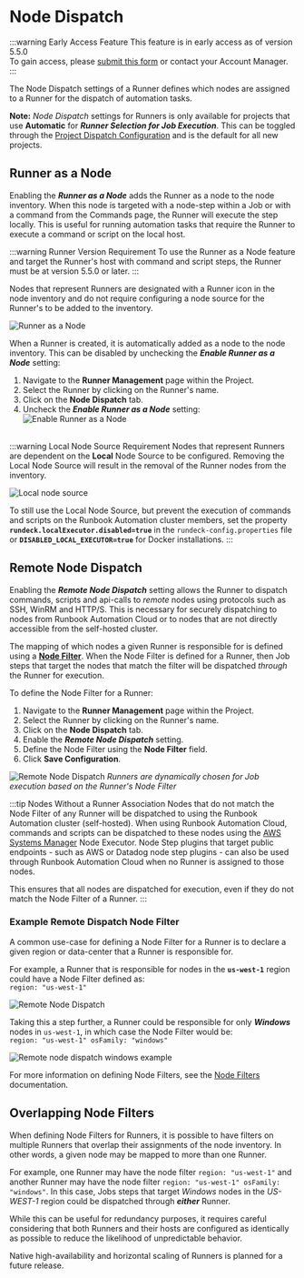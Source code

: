 # Node Dispatch

:::warning Early Access Feature
This feature is in early access as of version 5.5.0<br>
To gain access, please [submit this form](https://www.pagerduty.com/early-access/) or contact your Account Manager.
:::

The Node Dispatch settings of a Runner defines which nodes are assigned to a Runner for the dispatch of automation tasks.

**Note:** _Node Dispatch_ settings for Runners is only available for projects that use **Automatic** for **_Runner Selection for Job Execution_**. This can be toggled through the [Project Dispatch Configuration](/administration/runner/runner-management/project-dispatch-configuration) and is the default for all new projects.

## Runner as a Node
Enabling the _**Runner as a Node**_ adds the Runner as a node to the node inventory.  When this node is targeted with a node-step within a Job or with a command from the Commands page,
the Runner will execute the step locally. This is useful for running automation tasks that require the Runner to execute a command or script on the local host.

:::warning Runner Version Requirement
To use the Runner as a Node feature and target the Runner's host with command and script steps, the Runner must be at version 5.5.0 or later.
:::

Nodes that represent Runners are designated with a Runner icon in the node inventory and do not require configuring a node source for the Runner's to be added to the inventory.

![Runner as a Node](/assets/img/runners-as-nodes-inventory.png)<br>

When a Runner is created, it is automatically added as a node to the node inventory.  This can be disabled by unchecking the _**Enable Runner as a Node**_ setting:

1. Navigate to the **Runner Management** page within the Project.
2. Select the Runner by clicking on the Runner's name.
3. Click on the **Node Dispatch** tab.
4. Uncheck the _**Enable Runner as a Node**_ setting:
![Enable Runner as a Node](/assets/img/enable-runner-as-node.png)<br><br>

:::warning Local Node Source Requirement
Nodes that represent Runners are dependent on the **Local** Node Source to be configured.  Removing the Local Node Source will result in the removal of the Runner nodes from the inventory.

![Local node source](/assets/img/local-node-source.png)<br>

To still use the Local Node Source, but prevent the execution of commands and scripts on the Runbook Automation cluster members, set the property **`rundeck.localExecutor.disabled=true`** in the `rundeck-config.properties` file or **`DISABLED_LOCAL_EXECUTOR=true`** for Docker installations.
:::

## Remote Node Dispatch 

Enabling the _**Remote Node Dispatch**_ setting allows the Runner to dispatch commands, scripts and api-calls to _remote_ nodes using protocols such as SSH, WinRM and HTTP/S.  This is necessary for securely dispatching to nodes from Runbook Automation Cloud or to nodes that are not directly accessible from the self-hosted cluster.

The mapping of which nodes a given Runner is responsible for is defined using a [**Node Filter**](/manual/11-node-filters.html).  When the Node Filter is defined for a Runner, then Job steps that target the nodes that match the filter will be dispatched _through_ the Runner for execution.

To define the Node Filter for a Runner:
1. Navigate to the **Runner Management** page within the Project.
2. Select the Runner by clicking on the Runner's name.
3. Click on the **Node Dispatch** tab.
4. Enable the _**Remote Node Dispatch**_ setting.
5. Define the Node Filter using the **Node Filter** field.
6. Click **Save Configuration**.

![Remote Node Dispatch](/assets/img/runner-node-filter.png)
_Runners are dynamically chosen for Job execution based on the Runner's Node Filter_

:::tip Nodes Without a Runner Association
Nodes that do not match the Node Filter of any Runner will be dispatched to using the Runbook Automation cluster (self-hosted).  When using Runbook Automation Cloud, commands and scripts can be dispatched to these nodes using the [AWS Systems Manager](/manual/projects/node-execution/aws-ssm.html) Node Executor. Node Step plugins that target public endpoints - such as AWS or Datadog node step plugins - can also be used through Runbook Automation Cloud when no Runner is assigned to those nodes.

This ensures that all nodes are dispatched for execution, even if they do not match the Node Filter of a Runner.
:::

### Example Remote Dispatch Node Filter

A common use-case for defining a Node Filter for a Runner is to declare a given region or data-center that a Runner is responsible for.

For example, a Runner that is responsible for nodes in the **`us-west-1`** region could have a Node Filter defined as:<br>
```region: "us-west-1"```

![Remote Node Dispatch](/assets/img/remote-node-dispatch-example.png)<br>

Taking this a step further, a Runner could be responsible for only **_Windows_** nodes in `us-west-1`, in which case the Node Filter would be:<br>
```region: "us-west-1" osFamily: "windows"```

![Remote node dispatch windows example](/assets/img/remote-node-dispatch-windows-example.png)<br>

For more information on defining Node Filters, see the [Node Filters](/manual/11-node-filters.html) documentation.

## Overlapping Node Filters

When defining Node Filters for Runners, it is possible to have filters on multiple Runners that overlap their assignments of the node inventory. In other words, a given node may be mapped to more than one Runner.

For example, one Runner may have the node filter ```region: "us-west-1"``` and another Runner may have the node filter ```region: "us-west-1" osFamily: "windows"```.
In this case, Jobs steps that target _Windows_ nodes in the _US-WEST-1_ region could be dispatched through **_either_** Runner.

While this can be useful for redundancy purposes, it requires careful considering that both Runners and their hosts are configured as identically as possible to reduce the likelihood of unpredictable behavior.

Native high-availability and horizontal scaling of Runners is planned for a future release.